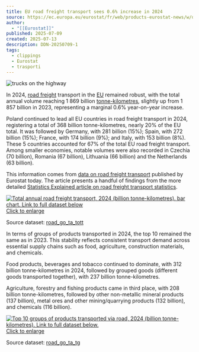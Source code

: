 ```yaml
---
title: EU road freight transport sees 0.6% increase in 2024
source: https://ec.europa.eu/eurostat/fr/web/products-eurostat-news/w/ddn-20250709-1
author:
  - "[[Eurostat]]"
published: 2025-07-09
created: 2025-07-13
description: DDN-20250709-1
tags:
  - clippings
  - Eurostat
  - trasporti
---
```

![trucks on the highway](https://ec.europa.eu/eurostat/documents/4187653/15537836/am_AdobeStock_467454020.jpeg)

In 2024, [road freight](https://ec.europa.eu/eurostat/statistics-explained/index.php?title=Glossary:Road_freight_transport) transport in the [EU](https://ec.europa.eu/eurostat/statistics-explained/index.php?title=Glossary:European_Union_\(EU\)) remained robust, with the total annual volume reaching 1 869 billion [tonne-kilometres](https://ec.europa.eu/eurostat/statistics-explained/index.php?title=Glossary:Tonne-kilometre_\(tkm\)), slightly up from 1 857 billion in 2023, representing a marginal 0.6% year-on-year increase.

Poland continued to lead all EU countries in road freight transport in 2024, registering a total of 368 billion tonne-kilometres, nearly 20% of the EU total. It was followed by Germany, with 281 billion (15%); Spain, with 272 billion (15%); France, with 174 billion (9%); and Italy, with 153 billion (8%). These 5 countries accounted for 67% of the total EU road freight transport. Among smaller economies, notable volumes were also recorded in Czechia (70 billion), Romania (67 billion), Lithuania (66 billion) and the Netherlands (63 billion).

This information comes from [data on road freight transport](https://ec.europa.eu/eurostat/web/transport/database?node_code=road_go) published by Eurostat today. The article presents a handful of findings from the more detailed [Statistics Explained article on road freight transport statistics](https://ec.europa.eu/eurostat/statistics-explained/index.php?title=Road_freight_transport_statistics).

 [![Total annual road freight transport, 2024 (billion tonne-kilometres). bar chart. Link to full dataset below](https://ec.europa.eu/eurostat/documents/4187653/21852781/total-annual-road-freight-transport-2024.jpg/58e45426-4bea-cf0e-6367-49ba539e9b34?t=1751981703031) Click to enlarge](https://ec.europa.eu/eurostat/documents/4187653/21852781/total-annual-road-freight-transport-2024.jpg/58e45426-4bea-cf0e-6367-49ba539e9b34?t=1751981703031)

Source dataset: [road\_go\_ta\_tott](https://ec.europa.eu/eurostat/databrowser/bookmark/9752875b-ce95-4357-ac80-a8aca4e55092?lang=en)

In terms of groups of products transported in 2024, the top 10 remained the same as in 2023. This stability reflects consistent transport demand across essential supply chains such as food, agriculture, construction materials, and chemicals.

Food products, beverages and tobacco continued to dominate, with 312 billion tonne-kilometres in 2024, followed by grouped goods (different goods transported together), with 237 billion tonne-kilometres.

Agriculture, forestry and fishing products came in third place, with 208 billion tonne-kilometres, followed by other non-metallic mineral products (137 billion), metal ores and other mining/quarrying products (132 billion), and chemicals (116 billion).

 [![Top 10 groups of products transported via road, 2024 (billion tonne-kilometres). Link to full dataset below.](https://ec.europa.eu/eurostat/documents/4187653/21852781/top-10-group-products-transported-via-road-2024.jpg/016909b8-94cb-be4e-8cf4-4f9229387ac7?t=1751981672603) Click to enlarge](https://ec.europa.eu/eurostat/documents/4187653/21852781/top-10-group-products-transported-via-road-2024.jpg/016909b8-94cb-be4e-8cf4-4f9229387ac7?t=1751981672603)

  
Source dataset: [road\_go\_ta\_tg](https://ec.europa.eu/eurostat/databrowser/bookmark/79431f2b-0f4c-438e-8cef-a749c7228da1?lang=en&page=time:2023)